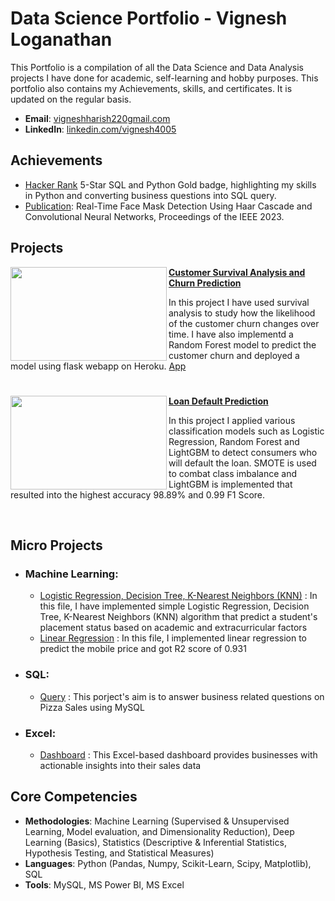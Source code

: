 
# Data Science Portfolio - Vignesh Loganathan
This Portfolio is a compilation of all the Data Science and Data Analysis projects I have done for academic, self-learning and hobby purposes. This portfolio also contains my Achievements, skills, and certificates. It is updated on the regular basis.

- **Email**: [vigneshharish220gmail.com](vigneshharish220@gmail.com)
- **LinkedIn**: [linkedin.com/vignesh4005](https://www.linkedin.com/in/vignesh4005/)

## Achievements
- [Hacker Rank](https://www.hackerrank.com/profile/vignesh4005) 5-Star SQL and Python Gold badge, highlighting my skills in Python and converting business questions into SQL query.
- [Publication](https://ieeexplore.ieee.org/document/10110053): Real-Time Face Mask Detection Using Haar Cascade and Convolutional Neural Networks, Proceedings of the IEEE 2023.

## Projects

<img align="left" width="250" height="150" src="https://github.com/archd3sai/Portfolio/blob/master/Images/telecom.jpg"> **[Customer Survival Analysis and Churn Prediction](https://github.com/archd3sai/Customer-Survival-Analysis-and-Churn-Prediction)**

In this project I have used survival analysis to study how the likelihood of the customer churn changes over time. I have also implementd a Random Forest model to predict the customer churn and deployed a model using flask webapp on Heroku. [App](https://churn-prediction-app.herokuapp.com/)  

#

<img align="left" width="250" height="150" src="https://github.com/archd3sai/Portfolio/blob/master/Images/loan.jpg"> **[Loan Default Prediction](https://github.com/archd3sai/Loan-Default-Prediction)** 

In this project I applied various classification models such as Logistic Regression, Random Forest and LightGBM to detect consumers who will default the loan. SMOTE is used to combat class imbalance and LightGBM is implemented that resulted into the highest accuracy 98.89% and 0.99 F1 Score.

<br />

## Micro Projects
- ### Machine Learning:
    - [Logistic Regression, Decision Tree, K-Nearest Neighbors (KNN)](https://github.com/vignesh4005/Campus_Placement_Prediction/blob/main/README.md) : In this file, I have implemented simple Logistic Regression, Decision Tree, K-Nearest Neighbors (KNN) algorithm that predict a student's placement status based on academic and extracurricular factors
    - [Linear Regression](https://github.com/vignesh4005/Mobile_Price_Prediction_using_Linear_Regression/blob/main/README.md) : In this file, I implemented linear regression to predict the mobile price and got R2 score of 0.931

- ### SQL:
    - [Query](https://github.com/vignesh4005/MySQL_Pizza_Sales_Analysis/blob/main/Pizza%20Sales%20Analysis%20Query.sql) : This porject's aim is to answer business related questions on Pizza Sales using MySQL

- ### Excel:
    - [Dashboard](https://github.com/vignesh4005/Excel_Dashboard_Sales_Performance_Analysis/blob/main/README.md) : This Excel-based dashboard provides businesses with actionable insights into their sales data

## Core Competencies

- **Methodologies**: Machine Learning (Supervised & Unsupervised Learning, Model evaluation, and Dimensionality Reduction), Deep Learning (Basics), Statistics (Descriptive & Inferential Statistics, Hypothesis Testing, and Statistical Measures)
- **Languages**: Python (Pandas, Numpy, Scikit-Learn, Scipy, Matplotlib), SQL
- **Tools**: MySQL, MS Power BI, MS Excel
